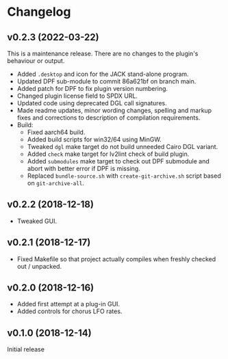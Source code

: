 # Changelog


## v0.2.3 (2022-03-22)

This is a maintenance release. There are no changes to the plugin's behaviour
or output.

* Added `.desktop` and icon for the JACK stand-alone program.
* Updated DPF sub-module to commit 86a621bf on branch main.
* Added patch for DPF to fix plugin version numbering.
* Changed plugin license field to SPDX URL.
* Updated code using deprecated DGL call signatures.
* Made readme updates, minor wording changes, spelling and markup fixes and
  corrections to description of compilation requirements.
* Build:
    * Fixed aarch64 build.
    * Added build scripts for win32/64 using MinGW.
    * Tweaked `dgl` make target do not build unneeded Cairo DGL variant.
    * Added `check` make target for lv2lint check of build plugin.
    * Added `submodules` make target to check out DPF submodule and abort with
      better error if DPF is missing.
    * Replaced `bundle-source.sh` with `create-git-archive.sh` script based on
      `git-archive-all`.


## v0.2.2 (2018-12-18)

* Tweaked GUI.


## v0.2.1 (2018-12-17)

* Fixed Makefile so that project actually compiles when freshly checked out /
  unpacked.


## v0.2.0 (2018-12-16)

* Added first attempt at a plug-in GUI.
* Added controls for chorus LFO rates.


## v0.1.0 (2018-12-14)

Initial release
